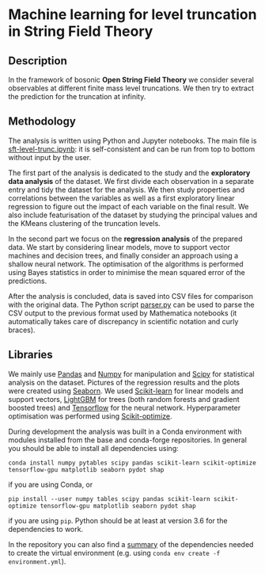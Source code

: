 # Machine learning for level truncation in String Field Theory

## Description

In the framework of bosonic **Open String Field Theory** we consider several observables at different finite mass level truncations. We then try to extract the prediction for the truncation at infinity.

## Methodology

The analysis is written using Python and Jupyter notebooks. The main file is [sft-level-trunc.ipynb](./sft-level-trunc.ipynb): it is self-consistent and can be run from top to bottom without input by the user.

The first part of the analysis is dedicated to the study and the **exploratory data analysis** of the dataset. We first divide each observation in a separate entry and tidy the dataset for the analysis. We then study properties and correlations between the variables as well as a first exploratory linear regression to figure out the impact of each variable on the final result. We also include featurisation of the dataset by studying the principal values and the KMeans clustering of the truncation levels.

In the second part we focus on the **regression analysis** of the prepared data. We start by considering linear models, move to support vector machines and decision trees, and finally consider an approach using a shallow neural network. The optimisation of the algorithms is performed using Bayes statistics in order to minimise the mean squared error of the predictions.

After the analysis is concluded, data is saved into CSV files for comparison with the original data. The Python script [parser.py](./parser.py) can be used to parse the CSV output to the previous format used by Mathematica notebooks (it automatically takes care of discrepancy in scientific notation and curly braces).

## Libraries

We mainly use [Pandas](https://pandas.pydata.org/) and [Numpy](https://numpy.org/) for manipulation and [Scipy](https://www.scipy.org/) for statistical analysis on the dataset. Pictures of the regression results and the plots were created using [Seaborn](https://seaborn.pydata.org/). We used [Scikit-learn](https://scikit-learn.org/stable/) for linear models and support vectors, [LightGBM](https://www.microsoft.com/en-us/research/project/lightgbm/) for trees (both random forests and gradient boosted trees) and [Tensorflow](https://www.tensorflow.org/) for the neural network. Hyperparameter optimisation was performed using [Scikit-optimize](https://scikit-optimize.github.io/stable/).

During development the analysis was built in a Conda environment with modules installed from the base and conda-forge repositories. In general you should be able to install all dependencies using:

```shell
conda install numpy pytables scipy pandas scikit-learn scikit-optimize tensorflow-gpu matplotlib seaborn pydot shap
```

if you are using Conda, or

```shell
pip install --user numpy tables scipy pandas scikit-learn scikit-optimize tensorflow-gpu matplotlib seaborn pydot shap
```

if you are using `pip`. Python should be at least at version 3.6 for the dependencies to work.

In the repository you can also find a [summary](./environment.yml) of the dependencies needed to create the virtual environment (e.g. using `conda env create -f environment.yml`).
